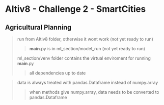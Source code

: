 # AItiv8 - Challenge 2 - SmartCities
## Agricultural Planning

> run from AItiv8 folder, otherwise it wont work (not yet ready to run)
> 
>> __main__.py is in ml_section/model_run (not yet ready to run)
>> 
> ml_section/venv folder contains the virtual enviroment for running __main__.py
> 
>> all dependencies up to date

> data is always treated with pandas.Dataframe instead of numpy.array
>>
>> when methods give numpy.array, data needs to be converted to pandas.Dataframe
